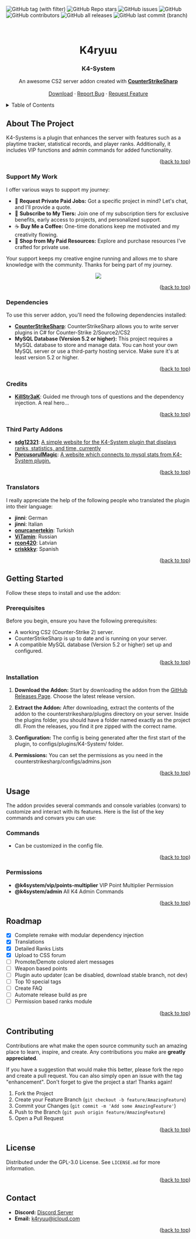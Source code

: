 <a name="readme-top"></a>

![GitHub tag (with filter)](https://img.shields.io/github/v/tag/K4ryuu/K4-System?style=for-the-badge&label=Version)
![GitHub Repo stars](https://img.shields.io/github/stars/K4ryuu/K4-System?style=for-the-badge)
![GitHub issues](https://img.shields.io/github/issues/K4ryuu/K4-System?style=for-the-badge)
![GitHub](https://img.shields.io/github/license/K4ryuu/K4-System?style=for-the-badge)
![GitHub contributors](https://img.shields.io/github/contributors/K4ryuu/K4-System?style=for-the-badge)
![GitHub all releases](https://img.shields.io/github/downloads/K4ryuu/K4-System/total?style=for-the-badge)
![GitHub last commit (branch)](https://img.shields.io/github/last-commit/K4ryuu/K4-System/dev?style=for-the-badge)

<!-- PROJECT LOGO -->
<br />
<div align="center">
  <h1 align="center">K4ryuu</h1>
  <h3 align="center">K4-System</h3>

  <p align="center">
    An awesome CS2 server addon created with <a href="https://github.com/roflmuffin/CounterStrikeSharp"><strong>CounterStrikeSharp</strong></a>
    <br />
    <br />
    <a href="https://github.com/K4ryuu/K4-System/releases">Download</a>
    ·
    <a href="https://github.com/K4ryuu/K4-System/issues/new?assignees=K4ryuu&labels=bug&projects=&template=bug_report.md&title=%5BBUG%5D">Report Bug</a>
    ·
    <a href="https://github.com/K4ryuu/K4-System/issues/new?assignees=K4ryuu&labels=enhancement&projects=&template=feature_request.md&title=%5BREQ%5D">Request Feature</a>
  </p>
</div>

<!-- TABLE OF CONTENTS -->
<details>
  <summary>Table of Contents</summary>
  <ol>
    <li>
      <a href="#about-the-project">About The Project</a>
      <ul>
        <li><a href="#dependencies">Dependencies</a></li>
        <li><a href="#support-my-work">Support My Work</a></li>
      </ul>
    </li>
    <li>
      <a href="#getting-started">Getting Started</a>
      <ul>
        <li><a href="#prerequisites">Prerequisites</a></li>
        <li><a href="#installation">Installation</a></li>
      </ul>
    </li>
    <li>
        <a href="#usage">Usage</a>
        <ul>
            <li><a href="#commands">Commands</a></li>
            <li><a href="#console-variables-(convars)">ConVars</a></li>
      </ul>
    </li>
    <li><a href="#roadmap">Roadmap</a></li>
    <li><a href="#contributing">Contributing</a></li>
    <li><a href="#license">License</a></li>
    <li><a href="#contact">Contact</a></li>
  </ol>
</details>

<!-- ABOUT THE PROJECT -->

## About The Project

K4-Systems is a plugin that enhances the server with features such as a playtime tracker, statistical records, and player ranks. Additionally, it includes VIP functions and admin commands for added functionality.

<p align="right">(<a href="#readme-top">back to top</a>)</p>

### Support My Work

I offer various ways to support my journey:

- 💬 **Request Private Paid Jobs:** Got a specific project in mind? Let's chat, and I'll provide a quote.
- 🎁 **Subscribe to My Tiers:** Join one of my subscription tiers for exclusive benefits, early access to projects, and personalized support.
- ☕ **Buy Me a Coffee:** One-time donations keep me motivated and my creativity flowing.
- 💼 **Shop from My Paid Resources:** Explore and purchase resources I've crafted for private use.

Your support keeps my creative engine running and allows me to share knowledge with the community. Thanks for being part of my journey.

<p align="center">
<a href="https://www.buymeacoffee.com/k4ryuu">
<img src="https://img.buymeacoffee.com/button-api/?text=Support My Work&emoji=☕&slug=k4ryuu&button_colour=FF5F5F&font_colour=ffffff&font_family=Inter&outline_colour=000000&coffee_colour=FFDD00" />
</a>
</p>

<p align="right">(<a href="#readme-top">back to top</a>)</p>

### Dependencies

To use this server addon, you'll need the following dependencies installed:

- [**CounterStrikeSharp**](https://github.com/roflmuffin/CounterStrikeSharp/releases): CounterStrikeSharp allows you to write server plugins in C# for Counter-Strike 2/Source2/CS2
- **MySQL Database (Version 5.2 or higher):** This project requires a MySQL database to store and manage data. You can host your own MySQL server or use a third-party hosting service. Make sure it's at least version 5.2 or higher.

<p align="right">(<a href="#readme-top">back to top</a>)</p>

### Credits

- [**KillStr3aK**](https://github.com/KillStr3aK): Guided me through tons of questions and the dependency injection. A real hero...

<p align="right">(<a href="#readme-top">back to top</a>)</p>

### Third Party Addons

- [**sdg12321**](https://github.com/sdg12321): [A simple website for the K4-System plugin that displays ranks, statistics, and time, currently](https://github.com/sdg12321/K4-System-Website)
- [**PorcusorulMagic**](https://github.com/PorcusorulMagic): [A website which connects to mysql stats from K4-System plugin.](https://github.com/PorcusorulMagic/K4-System-Time-Played-Website)

<p align="right">(<a href="#readme-top">back to top</a>)</p>

### Translators

I really appreciate the help of the following people who translated the plugin into their language:

- **jinni**: German
- **jinni**: Italian
- [**onurcanertekin**](https://github.com/onurcanertekin): Turkish
- [**ViTamin**](https://github.com/ezekutor): Russian
- [**rcon420**](https://github.com/rcon420): Latvian
- [**criskkky**](https://github.com/criskkky): Spanish

<p align="right">(<a href="#readme-top">back to top</a>)</p>

<!-- GETTING STARTED -->

## Getting Started

Follow these steps to install and use the addon:

### Prerequisites

Before you begin, ensure you have the following prerequisites:

- A working CS2 (Counter-Strike 2) server.
- CounterStrikeSharp is up to date and is running on your server.
- A compatible MySQL database (Version 5.2 or higher) set up and configured.

<p align="right">(<a href="#readme-top">back to top</a>)</p>

### Installation

1. **Download the Addon:** Start by downloading the addon from the [GitHub Releases Page](https://github.com/K4ryuu/K4-System/releases). Choose the latest release version.

2. **Extract the Addon:** After downloading, extract the contents of the addon to the counterstrikesharp/plugins directory on your server. Inside the plugins folder, you should have a folder named exactly as the project dll. From the releases, you find it pre zipped with the correct name.

3. **Configuration:** The config is being generated after the first start of the plugin, to configs/plugins/K4-System/ folder.

4. **Permissions:** You can set the permissions as you need in the counterstrikesharp/configs/admins.json

<p align="right">(<a href="#readme-top">back to top</a>)</p>

<!-- USAGE EXAMPLES -->

## Usage

The addon provides several commands and console variables (convars) to customize and interact with its features. Here is the list of the key commands and convars you can use:

### Commands

- Can be customized in the config file.

<p align="right">(<a href="#readme-top">back to top</a>)</p>

### Permissions

- **@k4system/vip/points-multiplier** VIP Point Multiplier Permission
- **@k4system/admin** All K4 Admin Commands

<p align="right">(<a href="#readme-top">back to top</a>)</p>

<!-- ROADMAP -->

## Roadmap

- [x] Complete remake with modular dependency injection
- [x] Translations
- [x] Detailed Ranks Lists
- [x] Upload to CSS forum
- [ ] Promote/Demote colored alert messages
- [ ] Weapon based points
- [ ] Plugin auto updater (can be disabled, download stable branch, not dev)
- [ ] Top 10 special tags
- [ ] Create FAQ
- [ ] Automate release build as pre
- [ ] Permission based ranks module

<p align="right">(<a href="#readme-top">back to top</a>)</p>

<!-- CONTRIBUTING -->

## Contributing

Contributions are what make the open source community such an amazing place to learn, inspire, and create. Any contributions you make are **greatly appreciated**.

If you have a suggestion that would make this better, please fork the repo and create a pull request. You can also simply open an issue with the tag "enhancement".
Don't forget to give the project a star! Thanks again!

1. Fork the Project
2. Create your Feature Branch (`git checkout -b feature/AmazingFeature`)
3. Commit your Changes (`git commit -m 'Add some AmazingFeature'`)
4. Push to the Branch (`git push origin feature/AmazingFeature`)
5. Open a Pull Request

<p align="right">(<a href="#readme-top">back to top</a>)</p>

<!-- LICENSE -->

## License

Distributed under the GPL-3.0 License. See `LICENSE.md` for more information.

<p align="right">(<a href="#readme-top">back to top</a>)</p>

<!-- CONTACT -->

## Contact

- **Discord:** [Discord Server](https://discord.gg/peBZpwgMHb)
- **Email:** k4ryuu@icloud.com

<p align="right">(<a href="#readme-top">back to top</a>)</p>
